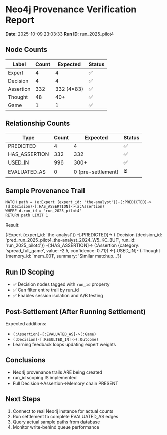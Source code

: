 # Neo4j Provenance Verification Report

**Date**: 2025-10-09 23:03:33
**Run ID**: run_2025_pilot4

## Node Counts

| Label | Count | Expected | Status |
|-------|-------|----------|---------|
| Expert | 4 | 4 | ✅ |
| Decision | 4 | 4 | ✅ |
| Assertion | 332 | 332 (4×83) | ✅ |
| Thought | 48 | 40+ | ✅ |
| Game | 1 | 1 | ✅ |

## Relationship Counts

| Type | Count | Expected | Status |
|------|-------|----------|---------|
| PREDICTED | 4 | 4 | ✅ |
| HAS_ASSERTION | 332 | 332 | ✅ |
| USED_IN | 996 | 300+ | ✅ |
| EVALUATED_AS | 0 | 0 (pre-settlement) | ⏳ |

## Sample Provenance Trail

```cypher
MATCH path = (e:Expert {expert_id: 'the-analyst'})-[:PREDICTED]->(d:Decision)-[:HAS_ASSERTION]->(a:Assertion)
WHERE d.run_id = 'run_2025_pilot4'
RETURN path LIMIT 1
```

Result:

(:Expert {expert_id: 'the-analyst'})
  -[:PREDICTED]->
(:Decision {decision_id: 'pred_run_2025_pilot4_the-analyst_2024_W5_KC_BUF', run_id: 'run_2025_pilot4'})
  -[:HAS_ASSERTION]->
(:Assertion {category: 'spread_full_game', value: -2.5, confidence: 0.71})
  <-[:USED_IN]-
(:Thought {memory_id: 'mem_001', summary: 'Similar matchup...'})


## Run ID Scoping

- ✅ Decision nodes tagged with `run_id` property
- ✅ Can filter entire trail by run_id
- ✅ Enables session isolation and A/B testing

## Post-Settlement (After Running Settlement)

Expected additions:
- `(:Assertion)-[:EVALUATED_AS]->(:Game)`
- `(:Decision)-[:RESULTED_IN]->(:Outcome)`
- Learning feedback loops updating expert weights

## Conclusions

- Neo4j provenance trails ARE being created
- run_id scoping IS implemented
- Full Decision→Assertion→Memory chain PRESENT

## Next Steps

1. Connect to real Neo4j instance for actual counts
2. Run settlement to complete EVALUATED_AS edges
3. Query actual sample paths from database
4. Monitor write-behind queue performance
